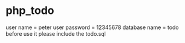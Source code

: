 # php_todo
user name = peter
user password = 12345678
database name = todo
before use it please include the todo.sql

